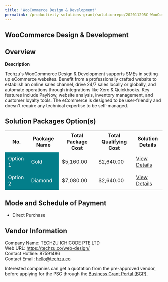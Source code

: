 ```yaml
---
title: 'WooCommerce Design & Development'
permalink: /productivity-solutions-grant/solutionrepo/202011295C-WooCommrc-Dsgn-&-Dv-G
---
```


## WooCommerce Design & Development

## Overview

**Description**

Techzu's WooCommerce Design & Development supports SMEs in setting up eCommerce websites. Benefit from a professionally crafted website to establish an online sales channel, drive 24/7 sales locally or globally, and automate operations through integrations like Xero & Quickbooks. Key features include PayNow, website analysis, inventory management, and customer loyalty tools. The eCommerce is designed to be user-friendly and doesn't require any technical expertise to be self-managed.

## Solution Packages Option(s)

<table>
<tr>
<th><b>No.</b></th>
<th><b>Package Name</b></th>
<th><b>Total Package Cost</b></th>
<th><b>Total Qualifying Cost</b></th>
<th><b>Solution Details</b></th>
</tr>
<tr>
<td style='padding: 10px; background-color: #037E8A; color: #FFFFFF;'>Option 1</td>
<td style='padding: 10px; background-color: #037E8A; color: #FFFFFF;'>Gold</td>
<td style='padding: 10px;'>$5,160.00</td>
<td style='padding: 10px;'>$2,640.00</td>
<td style='padding: 10px;'><a href='/images/psg/Techzu_WooCommerce_28122023_Desensitised_Annex3_Part1.pdf' target='_blank'>View Details</a></td>
</tr>
<tr>
<td style='padding: 10px; background-color: #037E8A; color: #FFFFFF;'>Option 2</td>
<td style='padding: 10px; background-color: #037E8A; color: #FFFFFF;'>Diamond</td>
<td style='padding: 10px;'>$7,080.00</td>
<td style='padding: 10px;'>$2,640.00</td>
<td style='padding: 10px;'><a href='/images/psg/Techzu_WooCommerce_28122023_Desensitised_Annex3_Part2.pdf' target='_blank'>View Details</a></td>
</tr>
</table>

## Mode and Schedule of Payment

 - Direct Purchase

## Vendor Information

 Company Name: TECHZU ICHICODE PTE LTD<br>Web URL: https://techzu.co/web-design/ <br>Contact Hotline: 87591486 <br>Contact Email: hello@techzu.co 

Interested companies can get a quotation from the pre-approved vendor, before applying for the PSG through the <a href='https://www.businessgrants.gov.sg/' target='_blank' rel='noopener'>Business Grant Portal (BGP)</a>.

<script src="/jquery/resize-tables.js"></script>
